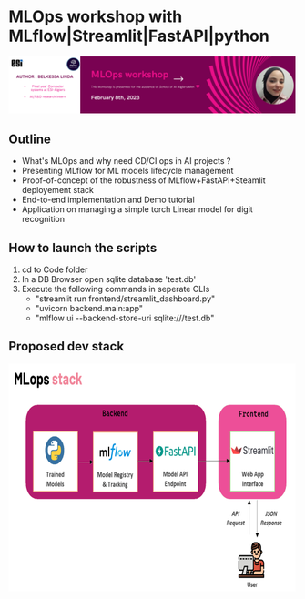 # **MLOps workshop with MLflow|Streamlit|FastAPI|python**

![](banner.png)

## **Outline**
- What's MLOps and why need CD/CI ops in AI projects ?
- Presenting MLflow for ML models lifecycle management
- Proof-of-concept of the robustness of MLflow+FastAPI+Steamlit deployement stack
- End-to-end implementation and Demo tutorial
- Application on managing a simple torch Linear model for digit recognition

## **How to launch the scripts**
1. cd to Code folder
2. In a DB Browser open sqlite database 'test.db'
3. Execute the following commands in seperate CLIs
    - "streamlit run frontend/streamlit_dashboard.py"
    - "uvicorn backend.main:app"
    - "mlflow ui --backend-store-uri sqlite:///test.db"

## **Proposed dev stack**
<img src="images/Stack.png" height="400" />
